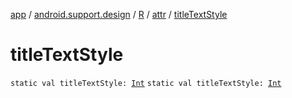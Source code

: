 [app](../../../index.md) / [android.support.design](../../index.md) / [R](../index.md) / [attr](index.md) / [titleTextStyle](./title-text-style.md)

# titleTextStyle

`static val titleTextStyle: `[`Int`](https://kotlinlang.org/api/latest/jvm/stdlib/kotlin/-int/index.html)
`static val titleTextStyle: `[`Int`](https://kotlinlang.org/api/latest/jvm/stdlib/kotlin/-int/index.html)